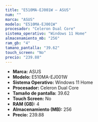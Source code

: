 ```yaml
---
title: "E510MA-EJ001W — ASUS"
num: ""
marca: "ASUS"
modelo: "E510MA-EJ001W"
procesador: "Celeron Dual Core"
sistema_operativo: "Windows 11 Home"
almacenamiento_mb: "256"
ram_gb: "4"
tamano_pantalla: "39.62"
touch_screen: "No"
precio: "239.88"
---
```

<ul>
<li><strong>Marca:</strong> ASUS</li>
<li><strong>Modelo:</strong> E510MA-EJ001W</li>
<li><strong>Sistema Operativo:</strong> Windows 11 Home</li>
<li><strong>Procesador:</strong> Celeron Dual Core </li>
<li><strong>Tamaño de pantalla:</strong> 39.62</li>
<li><strong>Touch Screen:</strong> No</li>
<li><strong>RAM (GB):</strong> 4</li>
<li><strong>Almacenamiento (MB):</strong> 256</li>
<li><strong>Precio:</strong> 239.88</li>
</ul>